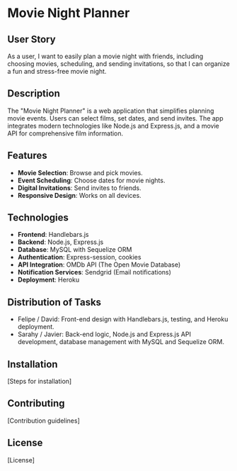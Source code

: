 # Movie Night Planner

## User Story
As a user, I want to easily plan a movie night with friends, including choosing movies, scheduling, and sending invitations, so that I can organize a fun and stress-free movie night.

## Description
The "Movie Night Planner" is a web application that simplifies planning movie events. Users can select films, set dates, and send invites. The app integrates modern technologies like Node.js and Express.js, and a movie API for comprehensive film information.

## Features
- **Movie Selection**: Browse and pick movies.
- **Event Scheduling**: Choose dates for movie nights.
- **Digital Invitations**: Send invites to friends.
- **Responsive Design**: Works on all devices.

## Technologies
- **Frontend**: Handlebars.js
- **Backend**: Node.js, Express.js
- **Database**: MySQL with Sequelize ORM
- **Authentication**: Express-session, cookies
- **API Integration**: OMDb API (The Open Movie Database)
- **Notification Services**: Sendgrid (Email notifications)
- **Deployment**: Heroku


## Distribution of Tasks
- Felipe / David: Front-end design with Handlebars.js, testing, and Heroku deployment.
- Sarahy / Javier: Back-end logic, Node.js and Express.js API development, database management with MySQL and Sequelize ORM.

## Installation
[Steps for installation]

## Contributing
[Contribution guidelines]

## License
[License]


